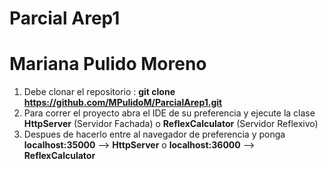 # Parcial Arep1
# Mariana Pulido Moreno

1. Debe clonar el repositorio : **git clone https://github.com/MPulidoM/ParcialArep1.git**
2. Para correr el proyecto abra el IDE de su preferencia y ejecute la clase **HttpServer** (Servidor Fachada) o **ReflexCalculator** (Servidor Reflexivo)
3. Despues de hacerlo entre al navegador de preferencia y ponga **localhost:35000** -->  **HttpServer**  o  **localhost:36000** -->  **ReflexCalculator**
  
